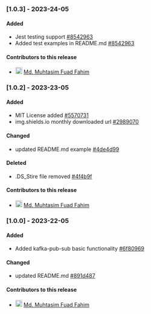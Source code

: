 ### [1.0.3] - 2023-24-05

#### Added

- Jest testing support [#8542963](https://github.com/mdmuhtasimfuadfahim/kafka-pub-sub/commit/8542963d0c81a8804fd34499dc2a5e80aa295b47)
- Added test examples in README.md [#8542963](https://github.com/mdmuhtasimfuadfahim/kafka-pub-sub/commit/8542963d0c81a8804fd34499dc2a5e80aa295b47)

#### Contributors to this release

- <img src="https://avatars.githubusercontent.com/u/69357704?v=4/u/12586868?v&#x3D;4&amp;s&#x3D;18" alt="avatar" width="18"/> [Md. Muhtasim Fuad Fahim](https://github.com/mdmuhtasimfuadfahim)

### [1.0.2] - 2023-23-05

#### Added

- MIT License added [#5570731](https://github.com/mdmuhtasimfuadfahim/kafka-pub-sub/commit/557073148a5d56527c046463f42c99bba3497568)
- img.shields.io monthly downloaded url [#2989070](https://github.com/mdmuhtasimfuadfahim/kafka-pub-sub/commit/298907076072ec1e2c02a957549096fbf2a9c6e5)

#### Changed

- updated README.md example [#4de4d99](https://github.com/mdmuhtasimfuadfahim/kafka-pub-sub/commit/4de4d99c9d5f8462d1adbdf75ff70f4e80fc95c6)

#### Deleted

- .DS_Stire file removed [#4f4b9f](https://github.com/mdmuhtasimfuadfahim/kafka-pub-sub/commit/4f4b9fd7b6ffdce8cc1955bac90b6a81ea9c3b4b)

#### Contributors to this release

- <img src="https://avatars.githubusercontent.com/u/69357704?v=4/u/12586868?v&#x3D;4&amp;s&#x3D;18" alt="avatar" width="18"/> [Md. Muhtasim Fuad Fahim](https://github.com/mdmuhtasimfuadfahim)


### [1.0.0] - 2023-22-05

#### Added

- Added kafka-pub-sub basic functionality [#6f80969](https://github.com/mdmuhtasimfuadfahim/kafka-pub-sub/commit/6f809690c001c200053c9e2ffbad83de765b2560)

#### Changed

- updated README.md [#891d487](https://github.com/mdmuhtasimfuadfahim/kafka-pub-sub/commit/891d487aa97a1f586601f0f0e6c2a689d93d1cbe)

#### Contributors to this release

- <img src="https://avatars.githubusercontent.com/u/69357704?v=4/u/12586868?v&#x3D;4&amp;s&#x3D;18" alt="avatar" width="18"/> [Md. Muhtasim Fuad Fahim](https://github.com/mdmuhtasimfuadfahim)
